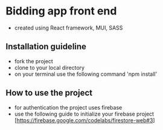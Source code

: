 # Bidding app front end
 - created using React framework, MUI, SASS

## Installation guideline
- fork the project
- clone to your local directory
- on your terminal use the following command
'npm install'

## How to use the project
- for authentication the project uses firebase
- use the following guide to initialize your firebase project [https://firebase.google.com/codelabs/firestore-web#3]